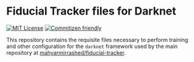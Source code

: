 # Fiducial Tracker files for Darknet

<p>
  <a href="https://opensource.org/licenses/MIT"><img src="https://img.shields.io/github/license/mahyarmirrashed/fiducial-tracker-darknet" alt="MIT License" /></a>
  <a href="https://commitizen.github.io/cz-cli/"><img src="https://img.shields.io/badge/commitizen-friendly-brightgreen.svg" alt="Commitizen friendly" /></a>
</p>

This repository contains the requisite files necessary to perform training and other configuration for the `darknet` framework used by the main repository at [mahyarmirrashed/fiducial-tracker](https://github.com/mahyarmirrashed/fiducial-tracker).
